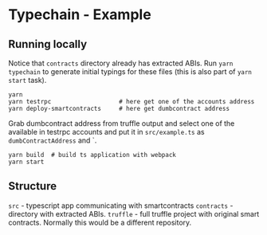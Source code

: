 # Typechain - Example

## Running locally
Notice that `contracts` directory already has extracted ABIs. Run `yarn typechain` to generate initial typings for these files (this is also part of `yarn start` task).

```
yarn
yarn testrpc                   # here get one of the accounts address
yarn deploy-smartcontracts     # here get dumbcontract address
```

Grab dumbcontract address from truffle output and select one of the available in testrpc accounts and put it in `src/example.ts` as `dumbContractAddress` and `.

```
yarn build  # build ts application with webpack
yarn start
```

## Structure

`src` - typescript app communicating with smartcontracts
`contracts` - directory with extracted ABIs. 
`truffle` - full truffle project with original smart contracts. Normally this would be a different repository. 